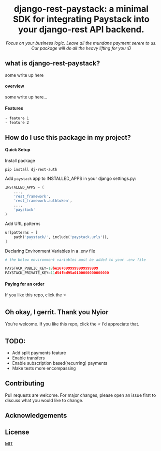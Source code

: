 <h1 align="center">
	django-rest-paystack: a minimal SDK for integrating Paystack into your django-rest API backend.
</h1>

<p align="center">
	<i>
        Focus on your business logic. Leave all the mundane payment serere to us.
        Our package will do all the heavy lifting for you :D
    </i>
</p>


## what is django-rest-paystack?
some write up here

#### overview
some write up here...

#### Features
    - feature 1
    - feature 2


## How do I use this package in my project?

#### Quick Setup

Install package

    pip install dj-rest-auth
    
Add `paystack` app to INSTALLED_APPS in your django settings.py:

```python
INSTALLED_APPS = (
    ...,
    'rest_framework',
    'rest_framework.authtoken',
    ...,
    'paystack'
)
```
    
Add URL patterns

```python
urlpatterns = [
    path('paystack/', include('paystack.urls')),
]
```

Declaring Environment Variables in a .env file

```python
# the below environment variables must be added to your .env file

PAYSTACK_PUBLIC_KEY=18be1670999999999999999
PAYSTACK_PRIVATE_KEY=11d54fbd95a0100000000000000

```

#### Paying for an order
If you like this repo, click the :star:


## Oh okay, I gerrit. Thank you Nyior
You're welcome. If you like this repo, click the :star: I'd appreciate that.


## TODO:
* Add split payments feature
* Enable transfers
* Enable subscription based(recurring) payments
* Make tests more encompassing


## Contributing
Pull requests are welcome. For major changes, please open an issue first to discuss what you would like to change.

## Acknowledgements


## License
[MIT](https://choosealicense.com/licenses/mit/)
